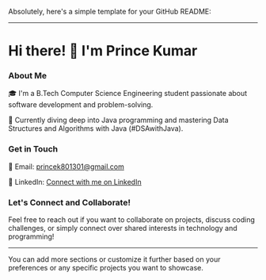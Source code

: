 Absolutely, here's a simple template for your GitHub README:

---

# Hi there! 👋 I'm Prince Kumar

### About Me

🎓 I'm a B.Tech Computer Science Engineering student passionate about software development and problem-solving.

🚀 Currently diving deep into Java programming and mastering Data Structures and Algorithms with Java (#DSAwithJava).

### Get in Touch

📧 Email: princek801301@gmail.com

🔗 LinkedIn: [Connect with me on LinkedIn](https://www.linkedin.com/in/im-prince/)

### Let's Connect and Collaborate!

Feel free to reach out if you want to collaborate on projects, discuss coding challenges, or simply connect over shared interests in technology and programming!

--- 

You can add more sections or customize it further based on your preferences or any specific projects you want to showcase.
